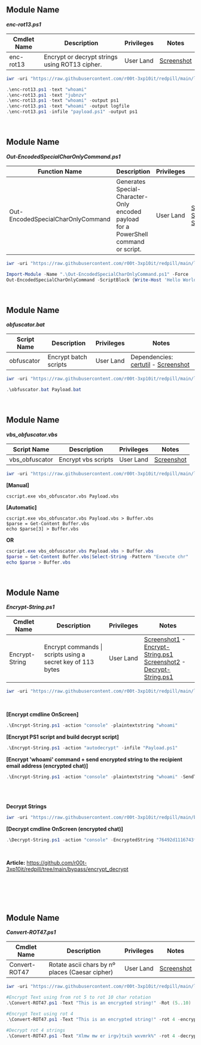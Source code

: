 ## Module Name
   <b><i>enc-rot13.ps1</i></b>

|Cmdlet Name|Description|Privileges|Notes|
|---|---|---|---|
|enc-rot13|Encrypt or decrypt strings using ROT13 cipher.|User Land|[Screenshot](https://raw.githubusercontent.com/r00t-3xp10it/redpill/main/lib/String-Obfuscation/enc-rot13.png)|

```powershell
iwr -uri "https://raw.githubusercontent.com/r00t-3xp10it/redpill/main/lib/String-Obfuscation/enc-rot13.ps1" -OutFile "enc-rot13.ps1"
```

```powershell
.\enc-rot13.ps1 -text "whoami"
.\enc-rot13.ps1 -text "jubnzv"
.\enc-rot13.ps1 -text "whoami" -output ps1
.\enc-rot13.ps1 -text "whoami" -output logfile
.\enc-rot13.ps1 -infile "payload.ps1" -output ps1
```

<br />

## Module Name
   <b><i>Out-EncodedSpecialCharOnlyCommand.ps1</i></b>

|Function Name|Description|Privileges|Notes|
|---|---|---|---|
|Out-EncodedSpecialCharOnlyCommand|Generates Special-Character-Only encoded payload<br />for a PowerShell command or script.|User Land|[Screenshot1](https://raw.githubusercontent.com/r00t-3xp10it/redpill/main/lib/String-Obfuscation/bhoanoon1.png)<br />[Screenshot2](https://raw.githubusercontent.com/r00t-3xp10it/redpill/main/lib/String-Obfuscation/2bhoanoon1.png)<br />[Screenshot3](https://raw.githubusercontent.com/r00t-3xp10it/redpill/main/lib/String-Obfuscation/output-to-file.png)|

```powershell
iwr -uri "https://raw.githubusercontent.com/r00t-3xp10it/redpill/main/lib/String-Obfuscation/Out-EncodedSpecialCharOnlyCommand.ps1" -OutFile "Out-EncodedSpecialCharOnlyCommand.ps1"
```

```powershell
Import-Module -Name ".\Out-EncodedSpecialCharOnlyCommand.ps1" -Force
Out-EncodedSpecialCharOnlyCommand -ScriptBlock {Write-Host 'Hello World!' -ForegroundColor Green; Write-Host 'Obfuscation Rocks!' -ForegroundColor Green} -NoProfile -NonInteractive -PassThru
```

<br />

## Module Name
   <b><i>obfuscator.bat</i></b>

|Script Name|Description|Privileges|Notes|
|---|---|---|---|
|obfuscator|Encrypt batch scripts|User Land|Dependencies: [certutil](https://docs.microsoft.com/en-us/windows-server/administration/windows-commands/certutil) - [Screenshot](https://raw.githubusercontent.com/r00t-3xp10it/redpill/main/lib/String-Obfuscation/obfuscator.png)|

```powershell
iwr -uri "https://raw.githubusercontent.com/r00t-3xp10it/redpill/main/lib/String-Obfuscation/obfuscator.bat" -OutFile "obfuscator.bat"
```

```powershell
.\obfuscator.bat Payload.bat
```

<br />

## Module Name
   <b><i>vbs_obfuscator.vbs</i></b>

|Script Name|Description|Privileges|Notes|
|---|---|---|---|
|vbs_obfuscator|Encrypt vbs scripts|User Land|[Screenshot](https://raw.githubusercontent.com/r00t-3xp10it/redpill/main/lib/String-Obfuscation/vbs_obfuscator.png)|

```powershell
iwr -uri "https://raw.githubusercontent.com/r00t-3xp10it/redpill/main/lib/String-Obfuscation/vbs_obfuscator.vbs" -OutFile "vbs_obfuscator.vbs"
```

**[Manual]**
```vbs
cscript.exe vbs_obfuscator.vbs Payload.vbs
```

**[Automatic]**
```vbs
cscript.exe vbs_obfuscator.vbs Payload.vbs > Buffer.vbs
$parse = Get-Content Buffer.vbs
echo $parse[3] > Buffer.vbs
```

**OR**
```powershell
cscript.exe vbs_obfuscator.vbs Payload.vbs > Buffer.vbs
$parse = Get-Content Buffer.vbs|Select-String -Pattern "Execute chr"
echo $parse > Buffer.vbs
```

<br />

## Module Name
   <b><i>Encrypt-String.ps1</i></b>

|Cmdlet Name|Description|Privileges|Notes|
|---|---|---|---|
|Encrypt-String|Encrypt commands \| scripts using a secret key of 113 bytes|User Land|[Screenshot1](https://raw.githubusercontent.com/r00t-3xp10it/redpill/main/lib/String-Obfuscation/Encrypt-String.png) - [Encrypt-String.ps1](https://github.com/r00t-3xp10it/redpill/blob/main/lib/String-Obfuscation/Encrypt-String.ps1)<br />[Screenshot2](https://raw.githubusercontent.com/r00t-3xp10it/redpill/main/lib/String-Obfuscation/Encrypt-Decrypt.png) - [Decrypt-String.ps1](https://github.com/r00t-3xp10it/redpill/blob/main/bypass/encrypt_decrypt/Decrypt-String.ps1)|

```powershell
iwr -uri "https://raw.githubusercontent.com/r00t-3xp10it/redpill/main/lib/String-Obfuscation/Encrypt-String.ps1" -OutFile "Encrypt-String.ps1"
```

<br />

**[Encrypt cmdline OnScreen]**
```powershell
.\Encrypt-String.ps1 -action "console" -plaintextstring "whoami"
```

**[Encrypt PS1 script and build decrypt script]**
```powershell
.\Encrypt-String.ps1 -action "autodecrypt" -infile "Payload.ps1"
```

**[Encrypt 'whoami' command + send encrypted string to the recipient email address (encrypted chat)]**
```powershell
.\Encrypt-String.ps1 -action "console" -plaintextstring "whoami" -SendTo "pedroubuntu@gmail.com"
```

<br /><br />


**Decrypt Strings**
```powershell
iwr -uri "https://raw.githubusercontent.com/r00t-3xp10it/redpill/main/bypass/encrypt_decrypt/Decrypt-String.ps1" -OutFile "Decrypt-String.ps1"
```

**[Decrypt cmdline OnScreen (encrypted chat)]**
```powershell
.\Decrypt-String.ps1 -action "console" -EncryptedString "76492d1116743f0423413b16050a5345MgB8AHAARgBNAHgASABTAEIARQA5AEkAWgA5AFIAaQBkAGEAcQBKADkAdwBHAFEAPQA9AHwANQBhAGEANwBhADkAYQBhAGMANgAzADIAOQBmAGQAMwBmADEAMwAwADQAYwBmADgAZAA2AGIAYQBlADUAMABmAA=="
```

<br />

**Article:** https://github.com/r00t-3xp10it/redpill/tree/main/bypass/encrypt_decrypt

<br /><br />

<br />

## Module Name
   <b><i>Convert-ROT47.ps1</i></b>

|Cmdlet Name|Description|Privileges|Notes|
|---|---|---|---|
|Convert-ROT47|Rotate ascii chars by nº places (Caesar cipher)|User Land|[Screenshot](https://raw.githubusercontent.com/r00t-3xp10it/redpill/main/lib/String-Obfuscation/Convert-ROT47.png)|

```powershell
iwr -uri "https://raw.githubusercontent.com/r00t-3xp10it/redpill/main/lib/String-Obfuscation/Convert-ROT47.ps1" -OutFile "Convert-ROT47.ps1"
```

```powershell
#Encrypt Text using from rot 5 to rot 10 char rotation
.\Convert-ROT47.ps1 -Text "This is an encrypted string!" -Rot (5..10)

#Encrypt Text using rot 4
.\Convert-ROT47.ps1 -Text "This is an encrypted string!" -rot 4 -encrypt

#Decrypt rot 4 strings
.\Convert-ROT47.ps1 -Text "Xlmw mw er irgv}txih wxvmrk%" -rot 4 -decrypt
```
